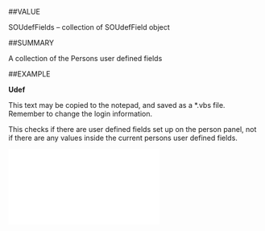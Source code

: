 
##VALUE

SOUdefFields – collection of SOUdefField object


##SUMMARY

A collection of the Persons user defined fields


##EXAMPLE

**Udef**


This text may be copied to the notepad, and saved as a *.vbs file. Remember to change the login information.


This checks if there are user defined fields set up on the person panel, not if there are any values inside the current persons user defined fields.


![](..\..\Examples\vbs\SOPerson.UDef.vbs.txt)

